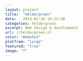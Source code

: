 ```yaml
---
layout: project
title:  "Heldergroen"
date:   2014-02-30 16:22:48
categories: heldergroen
excerpt: Web design & development
url: //heldergroen.nl
color: "#e6e5e3"
platfrom: "large"
featured: "true"
image: "7"
---
```

